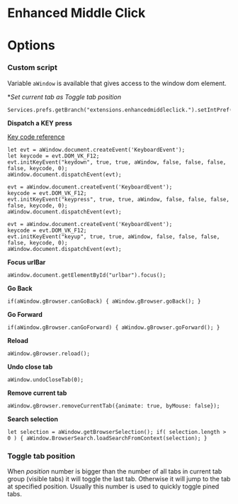 Enhanced Middle Click
=====================


# Options


### Custom script

Variable `aWindow` is available that gives access to the window dom element.

**Set current tab as *Toggle tab position**

    Services.prefs.getBranch("extensions.enhancedmiddleclick.").setIntPref("favTabPosition",aWindow.gBrowser.visibleTabs.indexOf(aWindow.gBrowser.tabContainer.selectedItem));

**Dispatch a KEY press**

[Key code reference](http://mxr.mozilla.org/mozilla-central/source/dom/interfaces/events/nsIDOMKeyEvent.idl)

    let evt = aWindow.document.createEvent('KeyboardEvent');
    let keycode = evt.DOM_VK_F12;
    evt.initKeyEvent("keydown", true, true, aWindow, false, false, false, false, keycode, 0);
    aWindow.document.dispatchEvent(evt);

    evt = aWindow.document.createEvent('KeyboardEvent');
    keycode = evt.DOM_VK_F12;
    evt.initKeyEvent("keypress", true, true, aWindow, false, false, false, false, keycode, 0);
    aWindow.document.dispatchEvent(evt);

    evt = aWindow.document.createEvent('KeyboardEvent');
    keycode = evt.DOM_VK_F12;
    evt.initKeyEvent("keyup", true, true, aWindow, false, false, false, false, keycode, 0);
    aWindow.document.dispatchEvent(evt);

**Focus urlBar**

    aWindow.document.getElementById("urlbar").focus();

**Go Back**

    if(aWindow.gBrowser.canGoBack) { aWindow.gBrowser.goBack(); }

**Go Forward**

    if(aWindow.gBrowser.canGoForward) { aWindow.gBrowser.goForward(); }

**Reload**

    aWindow.gBrowser.reload();

**Undo close tab**

    aWindow.undoCloseTab(0);

**Remove current tab**

    aWindow.gBrowser.removeCurrentTab({animate: true, byMouse: false});

**Search selection**

    let selection = aWindow.getBrowserSelection(); if( selection.length > 0 ) { aWindow.BrowserSearch.loadSearchFromContext(selection); }



### Toggle tab position

When *position* number is bigger than the number of all tabs in current tab group (visible tabs) it will toggle the last tab. Otherwise it will jump to the tab at specified position. Usually this number is used to quickly toggle pined tabs.



